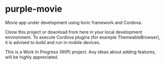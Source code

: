 # purple-movie
Movie app under development using Ionic framework and Cordova.

Clone this project or download from here in your local development environment. To execute Cordova plugins (for example ThemeableBrowser), it is advised to build and run in mobile devices.

This is a Work In Progress (WIP) project. Any ideas about adding features, will be highly appreciated.
